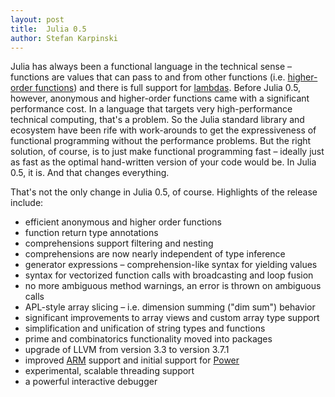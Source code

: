 ```yaml
---
layout: post
title:  Julia 0.5
author: Stefan Karpinski
---
```


Julia has always been a functional language in the technical sense – functions are values that can pass to and from other functions (i.e. [higher-order functions](https://en.wikipedia.org/wiki/Higher-order_function)) and there is full support for [lambdas](https://en.wikipedia.org/wiki/Anonymous_function). Before Julia 0.5, however, anonymous and higher-order functions came with a significant performance cost. In a language that targets very high-performance technical computing, that's a problem. So the Julia standard library and ecosystem have been rife with work-arounds to get the expressiveness of functional programming without the performance problems. But the right solution, of course, is to just make functional programming fast – ideally just as fast as the optimal hand-written version of your code would be. In Julia 0.5, it is. And that changes everything.

That's not the only change in Julia 0.5, of course. Highlights of the release include:

- efficient anonymous and higher order functions
- function return type annotations
- comprehensions support filtering and nesting
- comprehensions are now nearly independent of type inference
- generator expressions – comprehension-like syntax for yielding values
- syntax for vectorized function calls with broadcasting and loop fusion
- no more ambiguous method warnings, an error is thrown on ambiguous calls
- APL-style array slicing – i.e. dimension summing ("dim sum") behavior
- significant improvements to array views and custom array type support
- simplification and unification of string types and functions
- prime and combinatorics functionality moved into packages
- upgrade of LLVM from version 3.3 to version 3.7.1
- improved [ARM](https://en.wikipedia.org/wiki/ARM_architecture) support and initial support for [Power](https://en.wikipedia.org/wiki/Power_Architecture)
- experimental, scalable threading support
- a powerful interactive debugger
